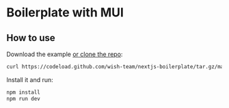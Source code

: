 # Boilerplate with MUI

## How to use

Download the example [or clone the repo](https://github.com/wish-team/nextjs-boilerplate):

```sh
curl https://codeload.github.com/wish-team/nextjs-boilerplate/tar.gz/main | tar -xz --strip=2 nextjs-boilerplate-main/examples/with-mui
```

Install it and run:

```sh
npm install
npm run dev
```

